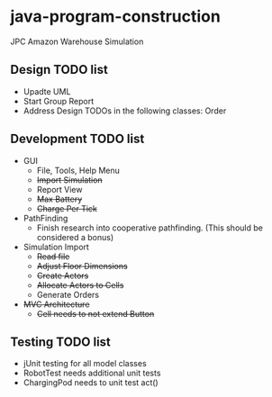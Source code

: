 # java-program-construction
JPC Amazon Warehouse Simulation

## Design TODO list

* Upadte UML
* Start Group Report
* Address Design TODOs in the following classes:
  Order

## Development TODO list

* GUI
  * File, Tools, Help Menu
  * ~~Import Simulation~~
  * Report View
  * ~~Max Battery~~
  * ~~Charge Per Tick~~
* PathFinding
  * Finish research into cooperative pathfinding. (This should be considered a bonus)
* Simulation Import
  * ~~Read file~~
  * ~~Adjust Floor Dimensions~~
  * ~~Create Actors~~
  * ~~Allocate Actors to Cells~~
  * Generate Orders
* ~~MVC Architecture~~
  * ~~Cell needs to not extend Button~~

## Testing TODO list
 * jUnit testing for all model classes
 * RobotTest needs additional unit tests
 * ChargingPod needs to unit test act()
